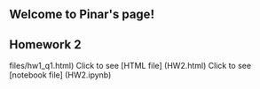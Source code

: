 ## Welcome to Pinar's page!


## Homework 2

files/hw1_q1.html)
Click to see [HTML file] (HW2.html)
Click to see [notebook file] (HW2.ipynb)
